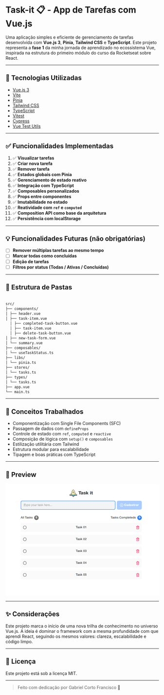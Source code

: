 # Task-it 📋 - App de Tarefas com Vue.js

Uma aplicação simples e eficiente de gerenciamento de tarefas desenvolvida com **Vue.js 3**, **Pinia**, **Tailwind CSS** e **TypeScript**. Este projeto representa a **fase 1** da minha jornada de aprendizado no ecossistema Vue, inspirada na estrutura do primeiro módulo do curso da Rocketseat sobre React.

---

## 🚀 Tecnologias Utilizadas

- [Vue.js 3](https://vuejs.org/)
- [Vite](https://vitejs.dev/)
- [Pinia](https://pinia.vuejs.org/)
- [Tailwind CSS](https://tailwindcss.com/)
- [TypeScript](https://www.typescriptlang.org/)
- [Vitest](http://vitest.dev/)
- [Cypress](https://www.cypress.io/)
- [Vue Test Utils](https://test-utils.vuejs.org/)

---

## ✅ Funcionalidades Implementadas

1. ✅ **Visualizar tarefas**
2. ✅ **Criar nova tarefa**
3. ✅ **Remover tarefa**
4. ✅ **Estados globais com Pinia**
5. ✅ **Gerenciamento de estado reativo**
6. ✅ **Integração com TypeScript**
7. ✅ **Composables personalizados**
8. ✅ **Props entre componentes**
9. ✅ **Imutabilidade no estado**
10. ✅ **Reatividade com `ref` e `computed`**
11. ✅ **Composition API como base da arquitetura**
12. ✅ **Persistência com localStorage**

---

## 💡 Funcionalidades Futuras (não obrigatórias)

- [ ] **Remover múltiplas tarefas ao mesmo tempo**
- [ ] **Marcar todas como concluídas**
- [ ] **Edição de tarefas**
- [ ] **Filtros por status (Todas / Ativas / Concluídas)**

---

## 📁 Estrutura de Pastas

```

src/
├── components/
│ ├── header.vue
│ ├── task-item.vue
  │ ├── completed-task-button.vue
  │ ├── task-item.vue
  │ ├── delete-task-button.vue
│ ├── new-task-form.vue
│ └── summary.vue
├── composables/
│ └── useTaskStatus.ts
├── libs/
│ └── pinia.ts
├── stores/
│ └── tasks.ts
├── types/
│ └── tasks.ts
├── app.vue
└── main.ts

```

---

## 🧠 Conceitos Trabalhados

- Componentização com Single File Components (SFC)
- Passagem de dados com `defineProps`
- Controle de estado com `ref`, `computed` e `reactive`
- Composição de lógica com `setup()` e `composables`
- Estilização utilitária com Tailwind
- Estrutura modular para escalabilidade
- Tipagem e boas práticas com TypeScript

---

## 📸 Preview

<img src="./public/preview.png" />

---

## ✨ Considerações

Este projeto marca o início de uma nova trilha de conhecimento no universo Vue.js. A ideia é dominar o framework com a mesma profundidade com que aprendi React, seguindo os mesmos valores: clareza, escalabilidade e código limpo.

---

## 📜 Licença

Este projeto está sob a licença MIT.

---

> Feito com dedicação por Gabriel Corto Francisco 🌱
